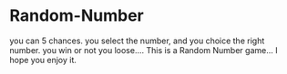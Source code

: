 # Random-Number
you can 5 chances. you select the number, and you choice the right number. 
you win or not you loose....
This is a Random Number game... I hope you enjoy it. 
